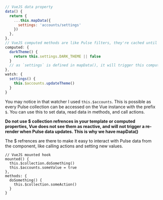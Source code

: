 ```js
// VueJS data property
data() {
  return {
    ...this.mapData({
      settings: 'accounts/settings'
    })
  },
},
// VueJS computed methods are like Pulse filters, they're cached until one of their dependencies change. Here we're just writing a shortcut to return a boolean if `DARK_THEME` exists based on the Pulse data for `accounts/settings`.
computed: {
  darkTheme() {
    return this.settings.DARK_THEME || false
  }
  // as `settings` is defined in mapData(), it will trigger this computed function to re-render when it changes.
},
watch: {
  settings() {
    this.$accounts.updateTheme()
  }
}
```

You may notice in that watcher I used `this.$accounts`. This is possible as every Pulse collection can be accessed on the Vue instance with the prefix `$`. You can use this to set data, read data in methods, and call actions.

**Do not use \$ collection refrences in your template or computed properties, Vue does not see them as reactive, and will not trigger a re-render when Pulse data updates. This is why we have mapData()**

The \$ refrences are there to make it easy to interact with Pulse data from the component, like calling actions and setting new values.

```JS
// VueJS mounted hook
mounted() {
  this.$collection.doSomething()
  this.$accounts.someValue = true
},
methods: {
  doSomething() {
    this.$collection.someAction()
  }
}
```
